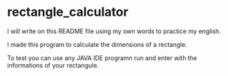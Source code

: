 # rectangle_calculator

I will write on this README file using my own words to practice my english.

I made this program to calculate the dimensions of a rectangle.

To test you can use any JAVA IDE programn run and enter with the informations of your rectangule.
